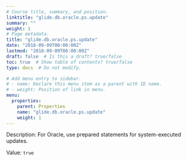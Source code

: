 ```yaml
---
# Course title, summary, and position.
linktitle: "glide.db.oracle.ps.update"
summary: ""
weight: 1
# Page metadata.
title: "glide.db.oracle.ps.update"
date: "2018-09-09T00:00:00Z"
lastmod: "2018-09-09T00:00:00Z"
draft: false  # Is this a draft? true/false
toc: true  # Show table of contents? true/false
type: docs  # Do not modify.

# Add menu entry to sidebar.
# - name: Declare this menu item as a parent with ID name.
# - weight: Position of link in menu.
menu:
  properties:
    parent: Properties
    name: "glide.db.oracle.ps.update"
    weight: 1
---
```


Description: For Oracle, use prepared statements for system-executed updates.


Value: `true`